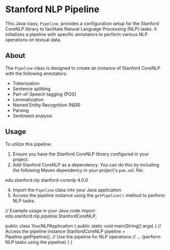 # Stanford NLP Pipeline

This Java class, `Pipeline`, provides a configuration setup for the Stanford CoreNLP library to facilitate Natural Language Processing (NLP) tasks. It initializes a pipeline with specific annotators to perform various NLP operations on textual data.

## About

The `Pipeline` class is designed to create an instance of Stanford CoreNLP with the following annotators:
- Tokenization
- Sentence splitting
- Part-of-Speech tagging (POS)
- Lemmatization
- Named Entity Recognition (NER)
- Parsing
- Sentiment analysis

## Usage

To utilize this pipeline:
1. Ensure you have the Stanford CoreNLP library configured in your project.
2. Add Stanford CoreNLP as a dependency. You can do this by including the following Maven dependency in your project's `pom.xml` file:

<dependency>
    <groupId>edu.stanford.nlp</groupId>
    <artifactId>stanford-corenlp</artifactId>
    <version>4.0.0</version> <!-- Adjust version as needed -->
</dependency>

4. Import the `Pipeline` class into your Java application.
5. Access the pipeline instance using the `getPipeline()` method to perform NLP tasks.


// Example usage in your Java code
import edu.stanford.nlp.pipeline.StanfordCoreNLP;

public class YourNLPApplication {
    public static void main(String[] args) {
        // Access the pipeline instance
        StanfordCoreNLP pipeline = Pipeline.getPipeline();
        // Use the pipeline for NLP operations
        // ... (perform NLP tasks using the pipeline)
    }
}
